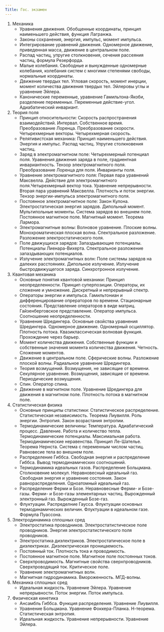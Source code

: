 ```yaml
---
Title: Гос. экзамен
---
```


1. Механика
    * Уравнения движения. Обобщенные координаты, принцип наименьшего действия, функция Лагранжа.
    * Законы сохранения, энергия, импульс, момент импульса.
    * Интегрирование уравнений движения. Одномерное движение, приведенная масса, движение в центральном поле.
    * Распад частиц, упругие столкновения, сечения рассеяния частиц, формула Резерфорда.
    * Малые колебания. Свободные и вынужденные одномерные колебания, колебания систем с многими степенями свободы, нормальные координаты.
    * Движение твердых тел. Угловая скорость, момент инерции, момент количества движения твердых тел. Эйлеровы углы и уравнение Эйлера.
    * Канонические переменные, уравнение Гамильтона-Якоби, разделение переменных. Переменные действие-угол. Адиабатический инвариант.
2. Теория поля
    * Принцип относительности:
    Скорость распространения взаимодействий. Интервал. Собственное время. Преобразование Лоренца. Преобразование скорости. Четырехмерные векторы. Четырехмерная скорость.
    * Релятивистская механика:
    Принцип наименьшего действия. Энергия и импульс. Распад частиц. Упругие столкновения частиц.
    * Заряд в электромагнитном поле:
    Четырехмерный потенциал поля. Уравнения движения заряда в поле, градиентная инвариантность. Тензор электромагнитного поля. Преобразование Лоренца для поля. Инварианты поля.
    * Уравнение электромагнитного поля:
    Первая пара уравнений Максвелла. Действие для электромагнитного поля.Четырехмерный вектор тока. Уравнение непрерывности. Вторая пара уравнений Максвелла. Плотность и поток энергии. Тензор энергии-импульса электромагнитного поля.
    * Постоянное электромагнитное поле:
    Закон Кулона. Электростатическая энергия зарядов. Дипольный момент. Мультипольные моменты. Система зарядов во внешнем поле. Постоянное магнитное поле. Магнитный момент. Теорема Лармора.
    * Электромагнитные волны:
    Волновое уравнение. Плоские волны. Монохроматическая плоская волна. Спектральное разложение. Разложение электростатического поля.
    * Поле движущихся зарядов:
    Запаздывающие потенциалы. Потенциалы Лиенара-Вихерта. Спектральное разложение запаздывающих потенциалов.
    * Излучение электромагнитных волн:
    Поле системы зарядов на далеких расстояниях. Дипольное излучение. Излучение быстродвижущегося заряда. Синхротронное излучение.
3. Квантовая механика
    * Основные понятия квантовой механики:
    Принцип неопределенности. Принцип суперпозиции. Операторы, их сложение и умножение. Дискретный и непрерывный спектр.
    * Операторы энергии и импульса. Гамильтониан и дифференцирование опрераторов по времени. Стационарные состояния. Представление операторов в виде матриц. Гайзенберговское представление. Оператор импульса. Соотношение неопределенности.
    * Уравнение Шредингера. Основные свойства уравнения Шредингера. Одномерное движение. Одномерный осциллятор. Плотность потока. Квазиклассическая волновая функция. Прохождение через барьер.
    * Момент количества движения. Собственные функции и собственные значения момента количества движения. Четность. Сложение моментов.
    * Движение в центральном поле. Сферические волны. Разложение плоской волны. Радиальное уравнение Шредингера.
    * Теория возмущений. Возмущения, не зависящие от времени. Секулярное уравнение. Возмущения, зависящие от времени. Периодические возмущения.
    * Спин. Оператор спина.
    * Движение в магнитном поле. Уравнение Шредингера для движения в магнитном поле. Плотность потока в магнитном поле.
4. Статистическая физика
    * Основные принципы статистики:
    Статистическое распределение. Статистическая независимость. Теорема Лиувилля. Роль энергии. Энтропия. Закон возрастания энтропии.
    * Термодинамические величины:
    Температура. Адиабатический процесс. Давление. Работа и количество тепла. Термодинамические потенциалы. Максимальная работа. Термодинамические неравенства. Принцип Ле-Шателье. Теорема Нернста. Система с переменным числом частиц. Равновесие тела во внешнем поле.
    * Распределение Гиббса. Свободная энергия и распределение Гиббса. Вывод термодинамических соотношений.
    * Термодинамика идеальных газов. Распределение Больцмана. Столкновение молекул. Неравновесный идеальный газ. Свободная энергия и уравнение состояния. Закон равнораспределения. Одноатомный идеальный газ.
    * Распределение Ферми и Бозе. Неравновесные Ферми- и Бозе-газы. Ферми- и Бозе-газы элементарных частиц. Вырожденный электронный газ. Вырожденный Бозе-газ.
    * Флуктуации. Распределние Гаусса. Флуктуации основных термодинамических величин. Флуктуации в идеальном газе. Формула Пуассона.
5. Электродинамика сплошных сред
    * Электростатика проводников. Электростатистическое поле проводников. Энергия электростатистического поля проводников.
    * Электростатика диэлектриков. Электростатическое поле в диэлектриках. Диэлектрическая проницаемость.
    * Постоянный ток. Плотность тока и проводимость.
    * Постоянное магнитное поле. Магнитное поле постоянных токов.
    * Сверхпроводимость. Магнитные свойства сверхпроводников. Сверхпроводящий ток. Критическое поле.
    * Уравнение электромагнитных волн.
    * Магнитная гидродинамика. Вмороженность. МГД-волны.
6. Механика сплошных сред
    * Идеальная жидкость. Уравнение Эйлера. Уравнение непрерывности. Поток энергии. Поток импульса.
7. Физическая кинетика
    * Ансамбль Гиббса. Функция распределения. Уравнение Лиувилля.
    * Уравнение Больцмана. Уравнение Фоккера-Планка. Н-теорема. Статистическая энтропия.
    * Идеальная жидкость. Уравнение непрерывности. Уравнение Эйлера.
